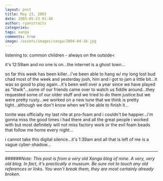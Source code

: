 ```yaml
---
layout: post
title: May 23, 2003
date: 2003-05-23 01:40
author: ryanstraits
categories:
tags: xanga
comments: true
image: /assets/images/xanga/2004-04-16.jpg
---
```

listening to: common children - always on the outside<

it's 12:59am and no one is on...the internet is a ghost town...

so far this week has been killer...i've been able to hang w/ my long lost bud chad most of the week and yesterday josh, him and i got to jam a little bit...it was so good to play again...it's been well over a year since we have played as "litwik"...some of our friends came over to watch us fiddle around...they requested some of our older stuff and we tried to do them justice but we were pretty rusty...we worked on a new tune that we think is pretty tight...although we don't know when we'll be able to finish it...

tonite was officially my last nite at pro-foam and i couldn't be happier...i'm gonna miss the good times i had there and all the great people i worked with but most definitely will not miss factory work or the evil foam beads that follow me home every night...

i cannot take this digital silence...it's 1:39am and all that is left of me is a vague cyber-shadow...

---

######*Note: This post is from a very old Xanga blog of mine. A very, very old blog. In fact, it's practically a museum. Be sure not to touch any old references or links. You won't break them, they are most certainly already broken.*